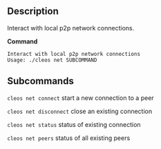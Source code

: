 ## Description
Interact with local p2p network connections.

**Command**

```shell
Interact with local p2p network connections
Usage: ./cleos net SUBCOMMAND
```

## Subcommands
  `cleos net connect` start a new connection to a peer

  `cleos net disconnect` close an existing connection
  
  `cleos net status` status of existing connection
  
  `cleos net peers` status of all existing peers
